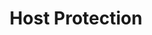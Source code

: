 ---
title: Host Protection
show_read_time: false
show_toc: false
canonical_url: 'https://docs.projectcalico.org/v3.0/getting-started/bare-metal/index'
---